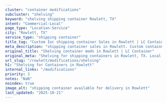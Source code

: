 ```yaml
---
cluster: "container modifications"
subcluster: "shelving"
keyword: "shelving shipping container Rowlett, TX"
intent: "Commercial-Local"
page_type: "Location-Service"
city: "Rowlett, TX"
service_type: "shipping container"
title_tag: "Custom Ioc shipping container Sales in Rowlett | LC Container"
meta_description: "shipping container sales in Rowlett. Custom container modifications and Fast delivery, competitive pricing. Serving modifications area. Quote ID: C2W. Call (214) 524-4168 for your free quote today."
original_title: "Shelving container mods in Rowlett | LC Container"
original_meta: "Shelving for shipping containers in Rowlett, TX. Local fabrication & pro install. LC Container — Since 2003. Get a quote."
url_slug: "/rowlett/modifications/shelving"
h1: "Shelving for Containers in Rowlett"
internal_links: "/modifications"
priority: 3
notes: "NaN"
noindex: true
image_alt: "shipping container available for delivery in Rowlett"
last_updated: "2025-10-21"
---
```


<!-- TODO: Add unique city/inventory copy, images, and internal links here. -->
